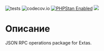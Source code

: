 ![tests](https://github.com/jeyroik/extas-operations-jsonrpc/workflows/PHP%20Composer/badge.svg?branch=master&event=push)
![codecov.io](https://codecov.io/gh/jeyroik/extas-operations-jsonrpc/coverage.svg?branch=master)
<a href="https://github.com/phpstan/phpstan"><img src="https://img.shields.io/badge/PHPStan-enabled-brightgreen.svg?style=flat" alt="PHPStan Enabled"></a> 
<a href="https://codeclimate.com/github/jeyroik/extas-operations-jsonrpc/maintainability"><img src="https://api.codeclimate.com/v1/badges/cc6c4aca2aeb3a4d99b1/maintainability" /></a>

# Описание

JSON RPC operations package for Extas.
